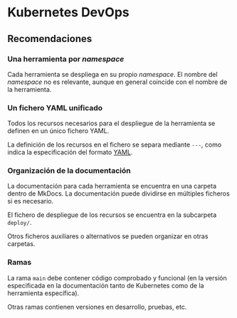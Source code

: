 # Kubernetes DevOps

## Recomendaciones

### Una herramienta por *namespace*

Cada herramienta se despliega en su propio *namespace*.
El nombre del *namespace* no es relevante, aunque en general coincide con el nombre de la herramienta.

### Un fichero YAML unificado

Todos los recursos necesarios para el despliegue de la herramienta se definen en un único fichero YAML.

La definición de los recursos en el fichero se separa mediante `---`, como indica la especificación del formato [YAML](https://yaml.org/).

### Organización de la documentación

La documentación para cada herramienta se encuentra en una carpeta dentro de MkDocs. La documentación puede dividirse en múltiples ficheros si es necesario.

El fichero de despliegue de los recursos se encuentra en la subcarpeta `deploy/`.

Otros ficheros auxiliares o alternativos se pueden organizar en otras carpetas.

### Ramas

La rama `main` debe contener código comprobado y funcional (en la versión especificada en la documentación tanto de Kubernetes como de la herramienta específica).

Otras ramas contienen versiones en desarrollo, pruebas, etc.
